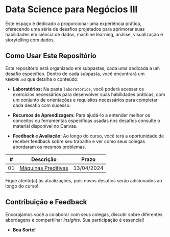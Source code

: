 # Data Science para Negócios III

Este espaço é dedicado a proporcionar uma experiência prática, oferecendo uma série de desafios projetados para aprimorar suas habilidades em ciência de dados, machine learning, análise, visualização e storytelling com dados. 

## Como Usar Este Repositório

Este repositório está organizado em subpastas, cada uma dedicada a um desafio específico. Dentro de cada subpasta, você encontrará um `README.md` que detalha o conteúdo. 

- **Laboratórios:** Na pasta `laboratorios`, você poderá acessar os exercícios necessários para desenvolver suas habilidades práticas, com um conjunto de orientações e requisitos necessários para completar cada desafio com sucesso. 

- **Recursos de Aprendizagem:** Para ajudá-lo a entender melhor os conceitos ou ferramentas específicas usadas nos desafios consulte o material disponível no Canvas. 

- **Feedback e Avaliação:** Ao longo do curso, você terá a oportunidade de receber feedback sobre seu trabalho e ver como seus colegas abordaram os mesmos problemas.

<!-- ## Desafios

Cada desafio é uma oportunidade para aplicar o conhecimento adquirido, explorar novas ferramentas, técnicas, e resolver problemas com datasets reais, desde a análise exploratória de dados até a construção e otimização de modelos de machine learning. 

visualização e storytelling de dados.
-->

| #  | Descrição            | Prazo      |
|----|----------------------|------------|
| 01 | [Máquinas Preditivas](./decision-tree/) | 13/04/2024 |

Fique atento(a) às atualizações, pois novos desafios serão adicionados ao longo do curso!

## Contribuição e Feedback

Encorajamos você a colaborar com seus colegas, discutir sobre diferentes abordagens e compartilhar *insights*. Sua participação é essencial! 

- **Boa Sorte!**
